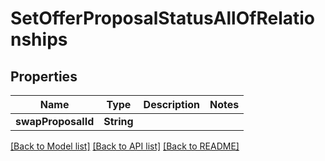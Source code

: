 # SetOfferProposalStatusAllOfRelationships

## Properties
Name | Type | Description | Notes
------------ | ------------- | ------------- | -------------
**swapProposalId** | **String** |  | 

[[Back to Model list]](../README.md#documentation-for-models) [[Back to API list]](../README.md#documentation-for-api-endpoints) [[Back to README]](../README.md)


